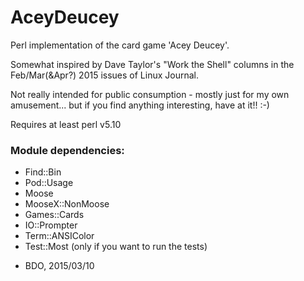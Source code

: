 # AceyDeucey

Perl implementation of the card game 'Acey Deucey'.

Somewhat inspired by Dave Taylor's "Work the Shell" columns
in the Feb/Mar(&Apr?) 2015 issues of Linux Journal.

Not really intended for public consumption - mostly just for
my own amusement... but if you find anything interesting,
have at it!! :-)

Requires at least perl v5.10

### Module dependencies:
* Find::Bin
* Pod::Usage
* Moose
* MooseX::NonMoose
* Games::Cards
* IO::Prompter
* Term::ANSIColor
* Test::Most (only if you want to run the tests)

- BDO, 2015/03/10
